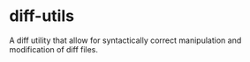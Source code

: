 # diff-utils
A diff utility that allow for syntactically correct manipulation and modification of diff files.
